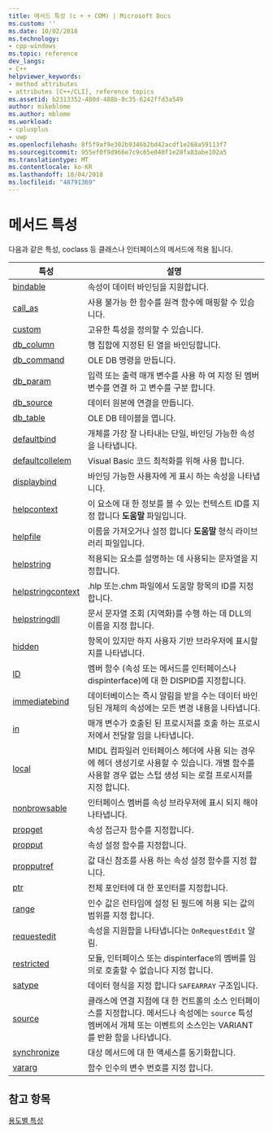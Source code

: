 ```yaml
---
title: 메서드 특성 (c + + COM) | Microsoft Docs
ms.custom: ''
ms.date: 10/02/2018
ms.technology:
- cpp-windows
ms.topic: reference
dev_langs:
- C++
helpviewer_keywords:
- method attributes
- attributes [C++/CLI], reference topics
ms.assetid: b2313352-480d-488b-8c35-6242ffd3a549
author: mikeblome
ms.author: mblome
ms.workload:
- cplusplus
- uwp
ms.openlocfilehash: 8f5f9af9e302b9346b2bd42acdf1e268a59113f7
ms.sourcegitcommit: 955ef0f9d966e7c9c65e040f1e28fa83abe102a5
ms.translationtype: MT
ms.contentlocale: ko-KR
ms.lasthandoff: 10/04/2018
ms.locfileid: "48791369"
---
```

# <a name="method-attributes"></a>메서드 특성

다음과 같은 특성, coclass 등 클래스나 인터페이스의 메서드에 적용 됩니다.

|특성|설명|
|---------------|-----------------|
|[bindable](bindable.md)|속성이 데이터 바인딩을 지원합니다.|
|[call_as](call-as.md)|사용 불가능 한 함수를 원격 함수에 매핑할 수 있습니다.|
|[custom](custom-cpp.md)|고유한 특성을 정의할 수 있습니다.|
|[db_column](db-column.md)|행 집합에 지정된 된 열을 바인딩합니다.|
|[db_command](db-command.md)|OLE DB 명령을 만듭니다.|
|[db_param](db-param.md)|입력 또는 출력 매개 변수를 사용 하 여 지정 된 멤버 변수를 연결 하 고 변수를 구분 합니다.|
|[db_source](db-source.md)|데이터 원본에 연결을 만듭니다.|
|[db_table](db-table.md)|OLE DB 테이블을 엽니다.|
|[defaultbind](defaultbind.md)|개체를 가장 잘 나타내는 단일, 바인딩 가능한 속성을 나타냅니다.|
|[defaultcollelem](defaultcollelem.md)|Visual Basic 코드 최적화를 위해 사용 합니다.|
|[displaybind](displaybind.md)|바인딩 가능한 사용자에 게 표시 하는 속성을 나타냅니다.|
|[helpcontext](helpcontext.md)|이 요소에 대 한 정보를 볼 수 있는 컨텍스트 ID를 지정 합니다 **도움말** 파일입니다.|
|[helpfile](helpfile.md)|이름을 가져오거나 설정 합니다 **도움말** 형식 라이브러리 파일입니다.|
|[helpstring](helpstring.md)|적용되는 요소를 설명하는 데 사용되는 문자열을 지정합니다.|
|[helpstringcontext](helpstringcontext.md)|.hlp 또는.chm 파일에서 도움말 항목의 ID를 지정합니다.|
|[helpstringdll](helpstringdll.md)|문서 문자열 조회 (지역화)를 수행 하는 데 DLL의 이름을 지정 합니다.|
|[hidden](hidden.md)|항목이 있지만 하지 사용자 기반 브라우저에 표시할지를 나타냅니다.|
|[ID](id.md)|멤버 함수 (속성 또는 메서드를 인터페이스나 dispinterface)에 대 한 DISPID를 지정합니다.|
|[immediatebind](immediatebind.md)|데이터베이스는 즉시 알림을 받을 수는 데이터 바인딩된 개체의 속성에는 모든 변경 내용을 나타냅니다.|
|[in](in-cpp.md)|매개 변수가 호출된 된 프로시저를 호출 하는 프로시저에서 전달할 임을 나타냅니다.|
|[local](local-cpp.md)|MIDL 컴파일러 인터페이스 헤더에 사용 되는 경우에 헤더 생성기로 사용할 수 있습니다. 개별 함수를 사용할 경우 없는 스텁 생성 되는 로컬 프로시저를 지정 합니다.|
|[nonbrowsable](nonbrowsable.md)|인터페이스 멤버를 속성 브라우저에 표시 되지 해야 나타냅니다.|
|[propget](propget.md)|속성 접근자 함수를 지정합니다.|
|[propput](propput.md)|속성 설정 함수를 지정합니다.|
|[propputref](propputref.md)|값 대신 참조를 사용 하는 속성 설정 함수를 지정 합니다.|
|[ptr](ptr.md)|전체 포인터에 대 한 포인터를 지정합니다.|
|[range](range-cpp.md)|인수 값은 런타임에 설정 된 필드에 허용 되는 값의 범위를 지정 합니다.|
|[requestedit](requestedit.md)|속성을 지원함을 나타냅니다는 `OnRequestEdit` 알림.|
|[restricted](restricted.md)|모듈, 인터페이스 또는 dispinterface의 멤버를 임의로 호출할 수 없습니다 지정 합니다.|
|[satype](satype.md)|데이터 형식을 지정 합니다 `SAFEARRAY` 구조입니다.|
|[source](source-cpp.md)|클래스에 연결 지점에 대 한 컨트롤의 소스 인터페이스를 지정합니다. 메서드나 속성에는 `source` 특성 멤버에서 개체 또는 이벤트의 소스인는 VARIANT를 반환 함을 나타냅니다.|
|[synchronize](synchronize.md)|대상 메서드에 대 한 액세스를 동기화합니다.|
|[vararg](vararg.md)|함수 인수의 변수 번호를 지정 합니다.|

## <a name="see-also"></a>참고 항목

[용도별 특성](attributes-by-usage.md)
